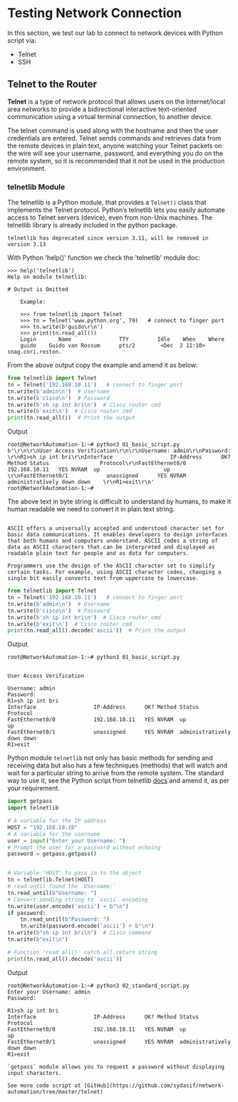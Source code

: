 # Testing Network Connection

In this section, we test our lab to connect to network devices with Python script via:

- Telnet
- SSH

## Telnet to the Router

**Telnet**  is a type of network protocol that allows users on the Internet/local area networks to provide a bidirectional interactive text-oriented communication using a virtual terminal connection, to another device.

The telnet command is used along with the hostname and then the user credentials are entered. Telnet sends commands and retrieves data from the remote devices in plain text, anyone watching your Telnet packets on the wire will see your username, password, and everything you do on the remote system, so it is recommended that it not be used in the production environment.

### telnetlib Module

The telnetlib is a Python module, that provides a `Telnet()` class that implements the Telnet protocol. Python’s telnetlib lets you easily automate access to Telnet servers (device), even from non-Unix machines. The telnetlib library is already included in the python package.

```{Note}
telnetlib has deprecated since version 3.11, will be removed in version 3.13
```

With Python 'help()' function we check the 'telnetlib' module doc:

```console
>>> help('telnetlib')
Help on module telnetlib:

# Output is Omitted

    Example:

    >>> from telnetlib import Telnet
    >>> tn = Telnet('www.python.org', 79)   # connect to finger port
    >>> tn.write(b'guido\r\n')
    >>> print(tn.read_all())
    Login       Name               TTY         Idle    When    Where
    guido    Guido van Rossum      pts/2        <Dec  2 11:10> snag.cnri.reston.
```

From the above output copy the example and amend it as below:

```py
from telnetlib import Telnet
tn = Telnet('192.168.10.11')   # connect to finger port
tn.write(b'admin\n')  # Username
tn.write(b'cisco\n')  # Password
tn.write(b'sh ip int bri\n')  # Cisco router cmd
tn.write(b'exit\n')  # Cisco router cmd
print(tn.read_all())  # Print the output
```

Output

```console
root@NetworkAutomation-1:~# python3 01_basic_script.py
b'\r\n\r\nUser Access Verification\r\n\r\nUsername: admin\r\nPassword: \r\nR1>sh ip int bri\r\nInterface                  IP-Address      OK? Method Status                Protocol\r\nFastEthernet0/0            192.168.10.11   YES NVRAM  up                    up      \r\nFastEthernet0/1            unassigned      YES NVRAM  administratively down down    \r\nR1>exit\r\n'
root@NetworkAutomation-1:~#
```

The above text in byte string is difficult to understand by humans, to make it human readable we need to convert it in plain text string.

```{margin} **How does ASCII work?**

ASCII offers a universally accepted and understood character set for basic data communications. It enables developers to design interfaces that both humans and computers understand. ASCII codes a string of data as ASCII characters that can be interpreted and displayed as readable plain text for people and as data for computers.

Programmers use the design of the ASCII character set to simplify certain tasks. For example, using ASCII character codes, changing a single bit easily converts text from uppercase to lowercase.
```

```py
from telnetlib import Telnet
tn = Telnet('192.168.10.11')   # connect to finger port
tn.write(b'admin\n')  # Username
tn.write(b'cisco\n')  # Password
tn.write(b'sh ip int bri\n')  # Cisco router cmd
tn.write(b'exit\n')  # Cisco router cmd
print(tn.read_all().decode('ascii'))  # Print the output
```

Output

```console
root@NetworkAutomation-1:~# python3 01_basic_script.py


User Access Verification

Username: admin
Password:
R1>sh ip int bri
Interface                  IP-Address      OK? Method Status                Protocol
FastEthernet0/0            192.168.10.11   YES NVRAM  up                    up
FastEthernet0/1            unassigned      YES NVRAM  administratively down down
R1>exit
```

Python module `telnetlib` not only has basic methods for sending and receiving data but also has a few techniques (methods) that will watch and wait for a particular string to arrive from the remote system. The standard way to use it, see the Python script from telnetlib [docs](https://docs.python.org/3/library/telnetlib.html#telnet-example) and amend it, as per your requirement.

```py
import getpass
import telnetlib

# A variable for the IP address
HOST = "192.168.10.10" 
# A variable for the username
user = input("Enter your Username: ")
# Prompt the user for a password without echoing 
password = getpass.getpass()


# Variable 'HOST' to pass in to the object
tn = telnetlib.Telnet(HOST)
# read until found the `Username:`
tn.read_until(b"Username: ")
# Convert sending string to `ascii` encoding
tn.write(user.encode('ascii') + b"\n")
if password:
    tn.read_until(b"Password: ")
    tn.write(password.encode('ascii') + b"\n")
tn.write(b"sh ip int bri\n")  # Cisco command
tn.write(b"exit\n")

# Function 'read_all()' catch all return string
print(tn.read_all().decode('ascii'))
```

Output

```console
root@NetworkAutomation-1:~# python3 02_standard_script.py
Enter your Username: admin
Password:

R1>sh ip int bri
Interface                  IP-Address      OK? Method Status                Protocol
FastEthernet0/0            192.168.10.11   YES NVRAM  up                    up
FastEthernet0/1            unassigned      YES NVRAM  administratively down down
R1>exit
```

```{margin} **[getpass](https://docs.python.org/3/library/getpass.html)**
`getpass` module allows you to request a password without displaying input characters.
```

```{seealso}
See more code script at [GitHub](https://github.com/sydasif/network-automation/tree/master/telnet)
```
